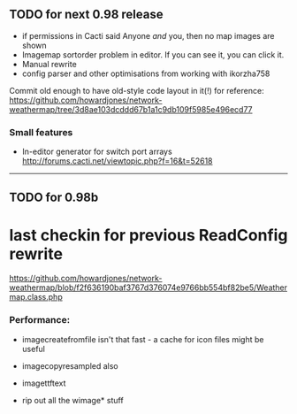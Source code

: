 ## TODO for next 0.98 release

*  if permissions in Cacti said Anyone *and* you, then no map images are shown
*  Imagemap sortorder problem in editor. If you can see it, you can click it.
*  Manual rewrite
*  config parser and other optimisations from working with ikorzha758

Commit old enough to have old-style code layout in it(!) for reference:
https://github.com/howardjones/network-weathermap/tree/3d8ae103dcddd67b1a1c9db109f5985e496ecd77

### Small features

* In-editor generator for switch port arrays http://forums.cacti.net/viewtopic.php?f=16&t=52618

---
## TODO for 0.98b



# last checkin for previous ReadConfig rewrite
https://github.com/howardjones/network-weathermap/blob/f2f636190baf3767d376074e9766bb554bf82be5/Weathermap.class.php

###  Performance: 

*  imagecreatefromfile isn't that fast - a cache for icon files might be useful
*  imagecopyresampled also
*  imagettftext

*  rip out all the wimage* stuff